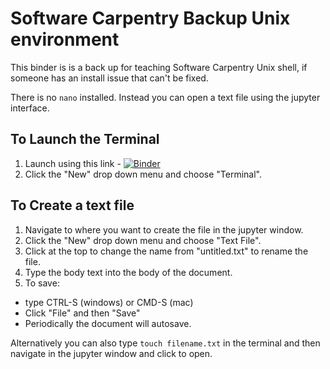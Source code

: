 # Software Carpentry Backup Unix environment

This binder is is a back up for teaching Software Carpentry Unix shell,
if someone has an install issue that can't be fixed.

There is no `nano` installed.  Instead you can open a text file using the jupyter interface.

## To Launch the Terminal

1. Launch using this link - [![Binder](http://mybinder.org/badge_logo.svg)](https://mybinder.org/v2/gh/UW-Madison-DataScience/swc-unix-backup/master)
2. Click the "New" drop down menu and choose "Terminal".


## To Create a text file
1. Navigate to where you want to create the file in the jupyter window.
2. Click the "New" drop down menu and choose "Text File".
3. Click at the top to change the name from "untitled.txt" to rename the file.
4. Type the body text into the body of the document.
5. To save: 
  - type CTRL-S (windows) or CMD-S (mac) 
  - Click "File" and then "Save"
  - Periodically the document will autosave.
  
Alternatively you can also type `touch filename.txt` in the terminal and then navigate in the jupyter window and click to open.

